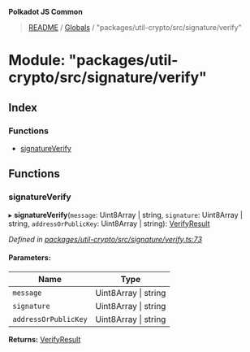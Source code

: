 **Polkadot JS Common**

> [README](../README.md) / [Globals](../globals.md) / "packages/util-crypto/src/signature/verify"

# Module: "packages/util-crypto/src/signature/verify"

## Index

### Functions

* [signatureVerify](_packages_util_crypto_src_signature_verify_.md#signatureverify)

## Functions

### signatureVerify

▸ **signatureVerify**(`message`: Uint8Array \| string, `signature`: Uint8Array \| string, `addressOrPublicKey`: Uint8Array \| string): [VerifyResult](../interfaces/_packages_util_crypto_src_types_.verifyresult.md)

*Defined in [packages/util-crypto/src/signature/verify.ts:73](https://github.com/polkadot-js/common/blob/975103fd/packages/util-crypto/src/signature/verify.ts#L73)*

#### Parameters:

Name | Type |
------ | ------ |
`message` | Uint8Array \| string |
`signature` | Uint8Array \| string |
`addressOrPublicKey` | Uint8Array \| string |

**Returns:** [VerifyResult](../interfaces/_packages_util_crypto_src_types_.verifyresult.md)
